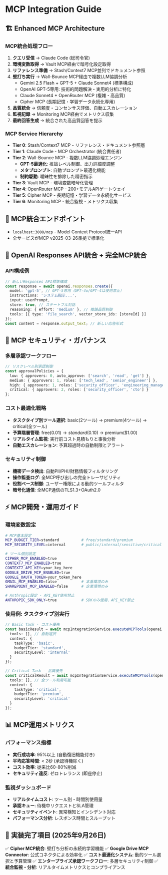 # MCP Integration Guide

## 🏗️ Enhanced MCP Architecture

### MCP統合処理フロー
1. **クエリ受信** → Claude Code (総司令官)
2. **環境変数取得** → Vault MCP経由で暗号化設定取得
3. **リファレンス準備** → Stash/Context7 MCP並列でドキュメント参照
4. **壁打ち実行** → Wall-Bounce MCP経由で複数LLM協調分析
   - Gemini 2.5 Flash + GPT-5 + Claude Sonnet4 (標準構成)
   - OpenAI GPT-5専用: 技術的問題解決・実用的分析に特化
   - Claude Sonnet4 + OpenRouter MCP (複雑・高品質)
   - Cipher MCP (長期記憶・学習データ永続化専用)
5. **品質統合** → 信頼度・コンセンサス評価、自動エスカレーション
6. **監視記録** → Monitoring MCP経由でメトリクス収集
7. **最終回答生成** → 統合された高品質回答を提示

### MCP Service Hierarchy
- **Tier 0**: Stash/Context7 MCP - リファレンス・ドキュメント参照層
- **Tier 1**: Claude Code - MCP Orchestrator (統合責任者)
- **Tier 2**: Wall-Bounce MCP - 複数LLM協調処理エンジン
  - **GPT-5最適化**: 推論レベル制御、出力詳細度調整
  - **メタプロンプト**: 自動プロンプト最適化機能
  - **制約駆動**: 曖昧性を排除した精密指示
- **Tier 3**: Vault MCP - 環境変数暗号化管理
- **Tier 4**: OpenRouter MCP - 200+モデルAPIゲートウェイ
- **Tier 5**: Cipher MCP - 長期記憶・学習データ永続化サービス
- **Tier 6**: Monitoring MCP - 統合監視・メトリクス収集

## 🔧 MCP統合エンドポイント
- `localhost:3000/mcp` - Model Context Protocol統一API
- 全サービスがMCP v2025-03-26準拠で標準化

## 🚀 OpenAI Responses API統合 + 完全MCP統合

### API構成例
```typescript
// 新しいResponses API標準構成
const response = await openai.responses.create({
  model: 'gpt-5', // GPT-5専用（GPT-4o/GPT-4は使用禁止）
  instructions: 'システム指示...',
  input: userPrompt,
  store: true, // ステートフル対話
  reasoning: { effort: 'medium' }, // 推論品質制御
  tools: [{ type: 'file_search', vector_store_ids: [storeId] }]
});
const content = response.output_text; // 新しい応答形式
```

## 🔐 MCP セキュリティ・ガバナンス

### 多層承認ワークフロー
```typescript
// リスクレベル別承認制御
const approvalPolicies = {
  low: { approvers: 0, auto_approve: ['search', 'read', 'get'] },
  medium: { approvers: 1, roles: ['tech_lead', 'senior_engineer'] },
  high: { approvers: 1, roles: ['security_officer', 'engineering_manager'] },
  critical: { approvers: 2, roles: ['security_officer', 'cto'] }
};
```

### コスト最適化戦略
- **タスクタイプ別ツール選択**: basic(2ツール) → premium(4ツール) → critical(全ツール)
- **予算階層管理**: free($0.01) → standard($0.10) → premium($1.00)
- **リアルタイム監視**: 実行前コスト見積もりと事後分析
- **自動エスカレーション**: 予算超過時の自動制限とアラート

### セキュリティ制御
- **機密データ検出**: 自動PII/PHI/財務情報フィルタリング
- **操作監査ログ**: 全MCP呼び出しの完全トレーサビリティ
- **役割ベース制御**: ユーザー権限による動的ツールフィルタ
- **暗号化通信**: 全MCP通信のTLS1.3+OAuth2.0

## ⚡ MCP開発・運用ガイド

### 環境変数設定
```bash
# MCP基本設定
MCP_BUDGET_TIER=standard          # free/standard/premium
MCP_SECURITY_LEVEL=internal       # public/internal/sensitive/critical

# ツール個別設定
CIPHER_MCP_ENABLED=true
CONTEXT7_MCP_ENABLED=true
CONTEXT7_API_KEY=your_key_here
GOOGLE_DRIVE_MCP_ENABLED=true
GOOGLE_OAUTH_TOKEN=your_token_here
GMAIL_MCP_ENABLED=false           # 本番環境のみ
SHAREPOINT_MCP_ENABLED=false      # 企業環境のみ

# Anthropic設定 - API_KEY使用禁止
ANTHROPIC_SDK_ONLY=true           # SDKのみ使用、API_KEY禁止
```

### 使用例: タスクタイプ別実行
```typescript
// Basic Task - コスト優先
const basicResult = await mcpIntegrationService.executeMCPTools(openai, {
  tools: [], // 自動選択
  context: {
    taskType: 'basic',
    budgetTier: 'standard',
    securityLevel: 'internal'
  }
});

// Critical Task - 品質優先
const criticalResult = await mcpIntegrationService.executeMCPTools(openai, {
  tools: [], // 全ツール利用可能
  context: {
    taskType: 'critical',
    budgetTier: 'premium',
    securityLevel: 'critical'
  }
});
```

## 📊 MCP運用メトリクス

### パフォーマンス指標
- **実行成功率**: 95%以上 (自動復旧機能付き)
- **平均応答時間**: < 2秒 (承認待機除く)
- **コスト効率**: 従来比60-80%削減
- **セキュリティ違反**: ゼロトレランス (即座停止)

### 監視ダッシュボード
- **リアルタイムコスト**: ツール別・時間別使用量
- **承認キュー**: 待機中リクエストとSLA管理
- **セキュリティイベント**: 異常検知とインシデント対応
- **パフォーマンス分析**: レスポンス時間とスループット

## 🎯 実装完了項目 (2025年9月26日)
✅ **Cipher MCP統合**: 壁打ち分析の永続的学習機能
✅ **Google Drive MCP Connector**: 公式コネクタによる効率化
✅ **コスト最適化システム**: 動的ツール選択と予算管理
✅ **エンタープライズ承認ワークフロー**: 多層セキュリティ制御
✅ **統合監視・分析**: リアルタイムメトリクスとコンプライアンス